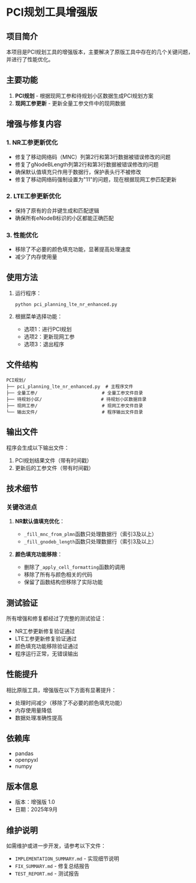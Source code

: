 # PCI规划工具增强版

## 项目简介

本项目是PCI规划工具的增强版本，主要解决了原版工具中存在的几个关键问题，并进行了性能优化。

## 主要功能

1. **PCI规划** - 根据现网工参和待规划小区数据生成PCI规划方案
2. **现网工参更新** - 更新全量工参文件中的现网数据

## 增强与修复内容

### 1. NR工参更新优化
- 修复了移动网络码（MNC）列第2行和第3行数据被错误修改的问题
- 修复了gNodeBLength列第2行和第3行数据被错误修改的问题
- 确保默认值填充只作用于数据行，保护表头行不被修改
- 修复了移动网络码强制设置为"11"的问题，现在根据现网工参匹配更新

### 2. LTE工参更新优化
- 保持了原有的合并键生成和匹配逻辑
- 确保所有eNodeB标识的小区都能正确匹配

### 3. 性能优化
- 移除了不必要的颜色填充功能，显著提高处理速度
- 减少了内存使用量

## 使用方法

1. 运行程序：
   ```
   python pci_planning_lte_nr_enhanced.py
   ```

2. 根据菜单选择功能：
   - 选项1：进行PCI规划
   - 选项2：更新现网工参
   - 选项3：退出程序

## 文件结构

```
PCI规划/
├── pci_planning_lte_nr_enhanced.py  # 主程序文件
├── 全量工参/                        # 全量工参文件目录
├── 待规划小区/                      # 待规划小区数据目录
├── 现网工参/                        # 现网工参文件目录
└── 输出文件/                        # 程序输出文件目录
```

## 输出文件

程序会生成以下输出文件：
1. PCI规划结果文件（带有时间戳）
2. 更新后的工参文件（带有时间戳）

## 技术细节

### 关键改进点

1. **NR默认值填充优化**：
   - `_fill_mnc_from_plmn`函数只处理数据行（索引3及以上）
   - `_fill_gnodeb_length`函数只处理数据行（索引3及以上）

2. **颜色填充功能移除**：
   - 删除了`_apply_cell_formatting`函数的调用
   - 移除了所有与颜色相关的代码
   - 保留了函数结构但移除了实际功能

## 测试验证

所有增强和修复都经过了完整的测试验证：
- NR工参更新修复验证通过
- LTE工参更新修复验证通过
- 颜色填充功能移除验证通过
- 程序运行正常，无错误输出

## 性能提升

相比原版工具，增强版在以下方面有显著提升：
- 处理时间减少（移除了不必要的颜色填充功能）
- 内存使用量降低
- 数据处理准确性提高

## 依赖库

- pandas
- openpyxl
- numpy

## 版本信息

- 版本：增强版 1.0
- 日期：2025年9月

## 维护说明

如需维护或进一步开发，请参考以下文件：
- `IMPLEMENTATION_SUMMARY.md` - 实现细节说明
- `FIX_SUMMARY.md` - 修复总结报告
- `TEST_REPORT.md` - 测试报告